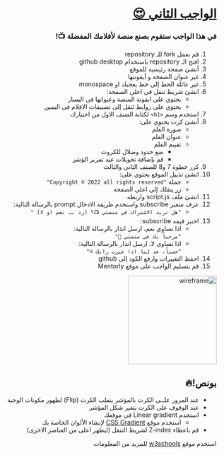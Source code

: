 <div dir=rtl>

  <h1><a href="https://docs.google.com/document/d/1yVHhfjAfM4X-E7rztMz4BAa3MCZ0f8hLaSJGvMbmVtA/edit"> الواجب الثاني 😍 </a></h1>
  <h3>في هذا الواجب ستقوم بصنع منصة لأفلامك المفضلة 📺!</h3>
 
1) قم بعمل fork للـ repository
2) افتح الـ repository باستخدام github desktop
3) أنشئ صفحة رئيسية للموقع
4) غير عنوان الصفحة و أيقونتها
5) غير عائلة الخط إلى خط يعجبك او monospace
6) انشئ شريط تنقل في اعلى الصفحة:
    - يحتوي على ايقونة المنصة وعنوانها في اليسار
    - يحتوي على روابط تَنقل إلى تصنيفات الافلام في اليمين
7) استخدم وسم `<h1>` لكتابة الصنف الاول من اختيارك
8) أنشئ كرت يحتوي على:
    - صورة الفلم
    - عنوان الفلم
    - تقييم الفلم
      - ضع حدود وضلال للكروت
      - قم بإضافة تحويلات عند تمرير الؤشر
 9) كرر خطوة 7 و8 للصنف الثاني والثالث
10) انشئ تذييل الموقع يحتوي على:<br>
    - جملة `"Copyright © 2022 all rights reserved"`
    - زر ينقلك إلى اعلى الصفحة
11) انشئ ملف script.js واربطه
12) عرف متغير subscribe واستخدم طريقة الادخال prompt بالرسالة التالية:
    - `"هل تريد الاشتراك في منصتي 📺؟ (رد بـ نعم او لا) "`
13) اختبر قيمة subscribe:
    - اذا تساوي نعم، ارسل انذار بالرسالة التالية:<br>
      `"مرحباً بك في منصتي 👋"`
    - اذا تساوي لا، ارسل انذار بالرسالة التالية:<br>
      `"حسناً، عد لنا اذا غيرت رايك ☹️"`
14) احفظ التغييرات وارفع الكود إلى github
15) قم بتسليم الواجب على موقع Mentorly
<img src="./wireframe.png" alt="wireframe" width="200"/>

## بونص!🔥

- عند المرور علــى الكرت بالمؤشر ينقلب الكرت (Flip) لظهور مكونات الوجبة
- عند الوقوف على الكرت يتغير شكل المؤشر
- استخدم Linear gradient في موقعك
  - استخدم موقع <a href="https://cssgradient.io">CSS Gradient</a> لإنشاء الألوان الخاصة بك
- قم باعطاء Z-index لشريط التنقل (ليظهر اعلى من العناصر الاخرى)

استخدم موقع <a href="https://www.w3schools.com/">w3schools</a> للمزيد من المعلومات

</div>
